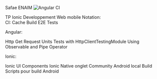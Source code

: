 Safae ENAIM
![Angular CI](https://github.com/safae-enaim/IonicTp-WebMobile/workflows/Angular%20CI/badge.svg)


TP Ionic
Developpement Web mobile
Notation:  
CI:
Cache 
Build 
E2E Tests

Angular:

Http Get Request 
Units Tests with HttpClientTestingModule 
Using Observable and Pipe Operator 

Ionic:

Ionic UI Components 
Ionic Native onglet Community
Android local Build
Scripts pour build Android

